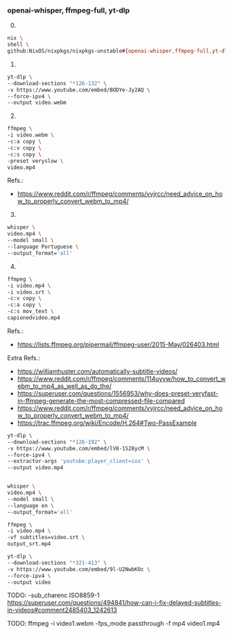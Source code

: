 

### openai-whisper, ffmpeg-full, yt-dlp

0)
```bash
nix \
shell \
github:NixOS/nixpkgs/nixpkgs-unstable#{openai-whisper,ffmpeg-full,yt-dlp}
```

1)
```bash
yt-dlp \
--download-sections "*126-132" \
-v https://www.youtube.com/embed/BODYe-Jy2AQ \
--force-ipv4 \
--output video.webm
```

2)
```bash
ffmpeg \
-i video.webm \
-c:a copy \
-c:v copy \
-c:s copy \
-preset veryslow \
video.mp4
```
Refs.:
- https://www.reddit.com/r/ffmpeg/comments/vvjrcc/need_advice_on_how_to_properly_convert_webm_to_mp4/

3)
```bash
whisper \
video.mp4 \
--model small \
--language Portuguese \
--output_format='all'
```


4)
```bash
ffmpeg \
-i video.mp4 \
-i video.srt \
-c:v copy \
-c:a copy \
-c:s mov_text \
capionedvideo.mp4
```
Refs.:
- https://lists.ffmpeg.org/pipermail/ffmpeg-user/2015-May/026403.html


Extra Refs.:
- https://williamhuster.com/automatically-subtitle-videos/
- https://www.reddit.com/r/ffmpeg/comments/114uyyw/how_to_convert_webm_to_mp4_as_well_as_do_the/
- https://superuser.com/questions/1556953/why-does-preset-veryfast-in-ffmpeg-generate-the-most-compressed-file-compared
- https://www.reddit.com/r/ffmpeg/comments/vvjrcc/need_advice_on_how_to_properly_convert_webm_to_mp4/
- https://trac.ffmpeg.org/wiki/Encode/H.264#Two-PassExample





```bash
yt-dlp \
--download-sections "*126-192" \
-v https://www.youtube.com/embed/lV8-1S28ycM \
--force-ipv4 \
--extractor-args 'youtube:player_client=ios' \
--output video.mp4


whisper \
video.mp4 \
--model small \
--language en \
--output_format='all'

ffmpeg \
-i video.mp4 \
-vf subtitles=video.srt \
output_srt.mp4
```



```bash
yt-dlp \
--download-sections "*321-413" \
-v https://www.youtube.com/embed/9l-U2NwbKOc \
--force-ipv4 \
--output video
```



TODO:
-sub_charenc ISO8859-1
https://superuser.com/questions/494841/how-can-i-fix-delayed-subtitles-in-videos#comment2485403_1242613

TODO:
ffmpeg -i video1.webm -fps_mode passthrough -f mp4 video1.mp4
